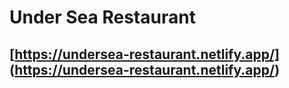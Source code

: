 # Under Sea Restaurant
## [https://undersea-restaurant.netlify.app/] (https://undersea-restaurant.netlify.app/)